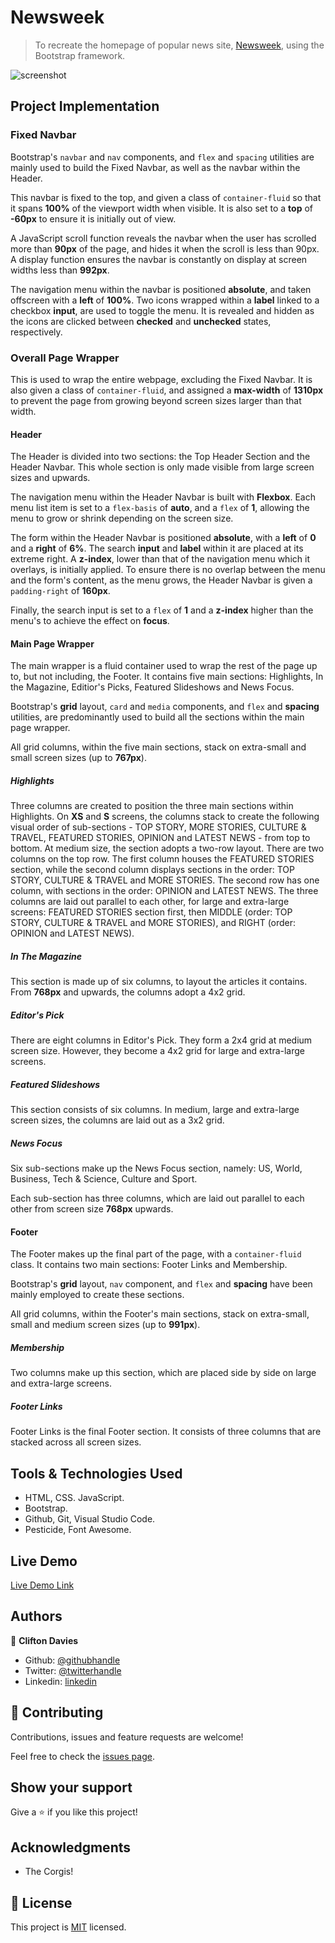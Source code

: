 # Newsweek

> To recreate the homepage of popular news site, [Newsweek](https://www.newsweek.com/), using the Bootstrap framework.

![screenshot](assets/images/screenshot.png)

## Project Implementation

### Fixed Navbar

Bootstrap's `navbar` and `nav` components, and `flex` and `spacing` utilities are mainly used to build the Fixed Navbar, as well as the navbar within the Header.

This navbar is fixed to the top, and given a class of `container-fluid` so that it spans **100%** of the viewport width when visible. It is also set to a **top** of **-60px** to ensure it is initially out of view.

A JavaScript scroll function reveals the navbar when the user has scrolled more than **90px** of the page, and hides it when the scroll is less than 90px. A display function ensures the navbar is constantly on display at screen widths less than **992px**.

The navigation menu within the navbar is positioned **absolute**, and taken offscreen with a **left** of **100%**. Two icons wrapped within a **label** linked to a checkbox **input**, are used to toggle the menu. It is revealed and hidden as the icons are clicked between **checked** and **unchecked** states, respectively.

### Overall Page Wrapper

This is used to wrap the entire webpage, excluding the Fixed Navbar. It is also given a class of `container-fluid`, and assigned a **max-width** of **1310px** to prevent the page from growing beyond screen sizes larger than that width.

#### Header

The Header is divided into two sections: the Top Header Section and the Header Navbar. This whole section is only made visible from large screen sizes and upwards.

The navigation menu within the Header Navbar is built with **Flexbox**. Each menu list item is set to a `flex-basis` of **auto**, and a `flex` of **1**, allowing the menu to grow or shrink depending on the screen size.

The form within the Header Navbar is positioned **absolute**, with a **left** of **0** and a **right** of **6%**. The search **input** and **label** within it are placed at its extreme right. A **z-index**, lower than that of the navigation menu which it overlays, is initially applied. To ensure there is no overlap between the menu and the form's content, as the menu grows, the Header Navbar is given a `padding-right` of **160px**.

Finally, the search input is set to a `flex` of **1** and a **z-index** higher than the menu's to achieve the effect on **focus**.

#### Main Page Wrapper

The main wrapper is a fluid container used to wrap the rest of the page up to, but not including, the Footer. It contains five main sections: Highlights, In the Magazine, Editior's Picks, Featured Slideshows and News Focus.

Bootstrap's **grid** layout, `card` and `media` components, and `flex` and **spacing** utilities, are predominantly used to build all the sections within the main page wrapper.

All grid columns, within the five main sections, stack on extra-small and small screen sizes (up to **767px**).

##### Highlights

Three columns are created to position the three main sections within Highlights. On **XS** and **S** screens, the columns stack to create the following visual order of sub-sections - TOP STORY, MORE STORIES, CULTURE & TRAVEL, FEATURED STORIES, OPINION and LATEST NEWS - from top to bottom. At medium size, the section adopts a two-row layout. There are two columns on the top row. The first column houses the FEATURED STORIES section, while the second column displays sections in the order: TOP STORY, CULTURE & TRAVEL and MORE STORIES. The second row has one column, with sections in the order: OPINION and LATEST NEWS. The three columns are laid out parallel to each other, for large and extra-large screens: FEATURED STORIES section first, then MIDDLE (order: TOP STORY, CULTURE & TRAVEL and MORE STORIES), and RIGHT (order: OPINION and LATEST NEWS).

##### In The Magazine

This section is made up of six columns, to layout the articles it contains. From **768px** and upwards, the columns adopt a 4x2 grid.

##### Editor's Pick

There are eight columns in Editor's Pick. They form a 2x4 grid at medium screen size. However, they become a 4x2 grid for large and extra-large screens.

##### Featured Slideshows

This section consists of six columns. In medium, large and extra-large screen sizes, the columns are laid out as a 3x2 grid.

##### News Focus

Six sub-sections make up the News Focus section, namely: US, World, Business, Tech & Science, Culture and Sport.

Each sub-section has three columns, which are laid out parallel to each other from screen size **768px** upwards.

#### Footer

The Footer makes up the final part of the page, with a `container-fluid` class. It contains two main sections: Footer Links and Membership.

Bootstrap's **grid** layout, `nav` component, and `flex` and **spacing** have been mainly employed to create these sections.

All grid columns, within the Footer's main sections, stack on extra-small, small and medium screen sizes (up to **991px**).

##### Membership

Two columns make up this section, which are placed side by side on large and extra-large screens.

##### Footer Links

Footer Links is the final Footer section. It consists of three columns that are stacked across all screen sizes.

## Tools & Technologies Used

- HTML, CSS. JavaScript.
- Bootstrap.
- Github, Git, Visual Studio Code.
- Pesticide, Font Awesome.

## Live Demo

[Live Demo Link](https://raw.githack.com/cliftondavies/Newsweek/feature/homepage/index.html)

## Authors

👤 **Clifton Davies**

- Github: [@githubhandle](https://github.com/cliftondavies)
- Twitter: [@twitterhandle](https://twitter.com/cliftonaedavies)
- Linkedin: [linkedin](https://www.linkedin.com/in/clifton-davies-mbcs/)

## 🤝 Contributing

Contributions, issues and feature requests are welcome!

Feel free to check the [issues page](https://github.com/cliftondavies/Newsweek/issues).

## Show your support

Give a ⭐️ if you like this project!

## Acknowledgments

- The Corgis!

## 📝 License

This project is [MIT](https://opensource.org/licenses/MIT) licensed.
